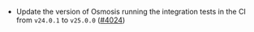 - Update the version of Osmosis running the integration tests in the CI from `v24.0.1`
  to `v25.0.0` ([\#4024](https://github.com/informalsystems/hermes/issues/4024))